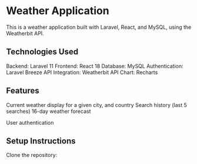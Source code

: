 # Weather Application
This is a weather application built with Laravel, React, and MySQL, using the Weatherbit API.


## Technologies Used

Backend: Laravel 11
Frontend: React 18
Database: MySQL
Authentication: Laravel Breeze
API Integration: Weatherbit API
Chart: Recharts

## Features

Current weather display for a given city, and country
Search history (last 5 searches)
16-day weather forecast

User authentication

## Setup Instructions

Clone the repository:

